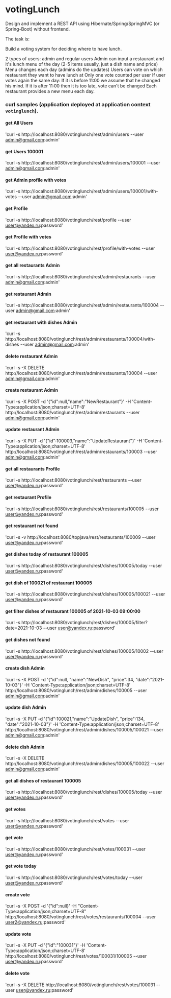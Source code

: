 # votingLunch

Design and implement a REST API using Hibernate/Spring/SpringMVC (or Spring-Boot) without frontend.

The task is:

Build a voting system for deciding where to have lunch.

2 types of users: admin and regular users Admin can input a restaurant and it's lunch menu of the day (2-5 items
usually, just a dish name and price)
Menu changes each day (admins do the updates)
Users can vote on which restaurant they want to have lunch at Only one vote counted per user If user votes again the
same day:
If it is before 11:00 we assume that he changed his mind. If it is after 11:00 then it is too late, vote can't be
changed Each restaurant provides a new menu each day.

### curl samples (application deployed at application context `votinglunch`).

#### get All Users

'curl -s http://localhost:8080/votinglunch/rest/admin/users --user admin@gmail.com:admin'

#### get Users 100001

'curl -s http://localhost:8080/votinglunch/rest/admin/users/100001 --user admin@gmail.com:admin'

#### get Admin profile with votes

'curl -s http://localhost:8080/votinglunch/rest/admin/users/100001/with-votes --user admin@gmail.com:admin'

#### get Profile

'curl -s http://localhost:8080/votinglunch/rest/profile --user user@yandex.ru:password'

#### get Profile with votes

'curl -s http://localhost:8080/votinglunch/rest/profile/with-votes --user user@yandex.ru:password'

#### get all restaurants Admin

'curl -s http://localhost:8080/votinglunch/rest/admin/restaurants --user admin@gmail.com:admin'

#### get restaurant Admin

'curl -s http://localhost:8080/votinglunch/rest/admin/restaurants/100004 --user admin@gmail.com:admin'

#### get restaurant with dishes Admin

'curl -s http://localhost:8080/votinglunch/rest/admin/restaurants/100004/with-dishes --user admin@gmail.com:admin'

#### delete restaurant Admin

'curl -s -X DELETE http://localhost:8080/votinglunch/rest/admin/restaurants/100004 --user admin@gmail.com:admin'

#### create restaurant Admin

'curl -s -X POST -d '{"id":null,"name":"NewRestaurant"}' -H 'Content-Type:application/json;charset=UTF-8' http://localhost:8080/votinglunch/rest/admin/restaurants --user admin@gmail.com:admin'

#### update restaurant Admin

'curl -s -X PUT -d '{"id":100003,"name":"UpdateRestaurant"}' -H 'Content-Type:application/json;charset=UTF-8' http://localhost:8080/votinglunch/rest/admin/restaurants/100003 --user admin@gmail.com:admin'

#### get all restaurants Profile

'curl -s http://localhost:8080/votinglunch/rest/restaurants --user user@yandex.ru:password'

#### get restaurant Profile

'curl -s http://localhost:8080/votinglunch/rest/restaurants/100005 --user user@yandex.ru:password'

#### get restaurant not found

'curl -s -v http://localhost:8080/topjava/rest/restaurants/100009 --user user@yandex.ru:password'

#### get dishes today of restaurant 100005

'curl -s http://localhost:8080/votinglunch/rest/dishes/100005/today --user user@yandex.ru:password'

#### get dish of 100021 of restaurant 100005

'curl -s http://localhost:8080/votinglunch/rest/dishes/100005/100021 --user user@yandex.ru:password'

#### get filter dishes of restaurant 100005 of 2021-10-03 09:00:00

'curl -s http://localhost:8080/votinglunch/rest/dishes/100005/filter?date=2021-10-03 --user user@yandex.ru:password'

#### get dishes not found

'curl -s http://localhost:8080/votinglunch/rest/dishes/100005/10002 --user user@yandex.ru:password'

#### create dish Admin

'curl -s -X POST -d '{"id":null, "name":"NewDish", "price":34, "date":"2021-10-03"}' -H 'Content-Type:application/json;charset=UTF-8' http://localhost:8080/votinglunch/rest/admin/dishes/100005 --user admin@gmail.com:admin'

#### update dish Admin

'curl -s -X PUT -d '{"id":100021,"name":"UpdateDish", "price":134, "date":"2021-10-03"}' -H 'Content-Type:application/json;charset=UTF-8' http://localhost:8080/votinglunch/rest/admin/dishes/100005/100021 --user admin@gmail.com:admin'

#### delete dish Admin

'curl -s -X DELETE http://localhost:8080/votinglunch/rest/admin/dishes/100005/100022 --user admin@gmail.com:admin'

#### get all dishes of restaurant 100005

'curl -s http://localhost:8080/votinglunch/rest/dishes/100005/today --user user@yandex.ru:password'

#### get votes

'curl -s http://localhost:8080/votinglunch/rest/votes --user user@yandex.ru:password'

#### get vote

'curl -s http://localhost:8080/votinglunch/rest/votes/100031 --user user@yandex.ru:password'

#### get vote today

'curl -s http://localhost:8080/votinglunch/rest/votes/today --user user@yandex.ru:password'

#### create vote

'curl -s -X POST -d '{"id":null}' -H "Content-Type:application/json;charset=UTF-8" http://localhost:8080/votinglunch/rest/votes/restaurants/100004 --user user2@yandex.ru:password'

#### update vote

'curl -s -X PUT -d '{"id":"100031"}' -H 'Content-Type:application/json;charset=UTF-8' http://localhost:8080/votinglunch/rest/votes/100031/100005 --user user@yandex.ru:password'

#### delete vote

'curl -s -X DELETE http://localhost:8080/votinglunch/rest/votes/100031 --user user@yandex.ru:password'
